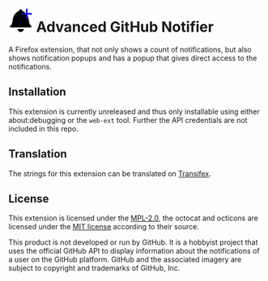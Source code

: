 # ![](images/icon-48.png) Advanced GitHub Notifier
A Firefox extension, that not only shows a count of notifications, but also
shows notification popups and has a popup that gives direct access to the
notifications.

## Installation
This extension is currently unreleased and thus only installable using either
about:debugging or the `web-ext` tool. Further the API credentials are not
included in this repo.

## Translation
The strings for this extension can be translated on [Transifex](https://www.transifex.com/freaktechnik/advanced-github-notifier/).

## License
This extension is licensed under the [MPL-2.0](LICENSE), the octocat and octicons
are licensed under the [MIT license](images/LICENSE) according to their source.

This product is not developed or run by GitHub. It is a hobbyist project that
uses the official GitHub API to display information about the notifications
of a user on the GitHub platform. GitHub and the associated imagery are subject
to copyright and trademarks of GitHub, Inc.

